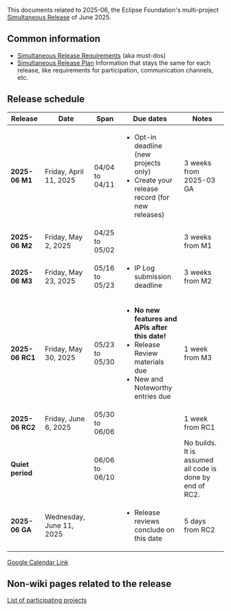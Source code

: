 This documents related to 2025-06, the Eclipse Foundation's multi-project [Simultaneous Release](../Simultaneous_Release.md) of June 2025.

## Common information

- [Simultaneous Release Requirements](Simultaneous_Release_Requirements.md)  (aka must-dos)
- [Simultaneous Release Plan](Simultaneous_Release_Plan.md)  Information that stays the same for each release, like requirements for participation, communication channels, etc.

## Release schedule
| **Release** | **Date** | **Span** | **Due dates** | **Notes** |
|---|---|---|---|---|
| **2025-06 M1** | Friday, April 11, 2025 | 04/04 to 04/11 | <ul><li>Opt-in deadline (new projects only)<li>Create your release record (for new releases)</ul> | 3 weeks from 2025-03 GA |
| **2025-06 M2** | Friday, May 2, 2025 | 04/25 to 05/02 | | 3 weeks from M1 |
| **2025-06 M3** | Friday, May 23, 2025 | 05/16 to 05/23 | <ul><li>IP Log submission deadline</ul> | 3 weeks from M2 |
| **2025-06 RC1** | Friday, May 30, 2025 | 05/23 to 05/30 | <ul><li><b>No new features and APIs after this date!</b><li>Release Review materials due<li>New and Noteworthy entries due</ul> | 1 week from M3 |
| **2025-06 RC2** | Friday, June 6, 2025 | 05/30 to 06/06 | | 1 week from RC1 |
| **Quiet period** | | 06/06 to 06/10 | | No builds. It is assumed all code is done by end of RC2. |
| **2025-06 GA** | Wednesday, June 11, 2025 | | <ul><li>Release reviews conclude on this date</ul> | 5 days from RC2 |

[Google Calendar Link](https://calendar.google.com/calendar/embed?src=gchs7nm4nvpm837469ddj9tjlk@group.calendar.google.com&dates=20241201%2F20250331&hl=en&mode=AGENDA)

## Non-wiki pages related to the release

[List of participating projects](http://www.eclipse.org/projects/releases/2025-06)

